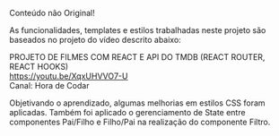 Conteúdo não Original!


As funcionalidades, templates e estilos trabalhadas neste projeto são baseados
no projeto do vídeo descrito abaixo:

PROJETO DE FILMES COM REACT E API DO TMDB (REACT ROUTER, REACT HOOKS) \
https://youtu.be/XqxUHVVO7-U \
Canal: Hora de Codar

Objetivando o aprendizado, algumas melhorias em estilos CSS foram aplicadas.
Também foi aplicado o gerenciamento de State entre componentes Pai/Filho e Filho/Pai na realização do componente Filtro.
